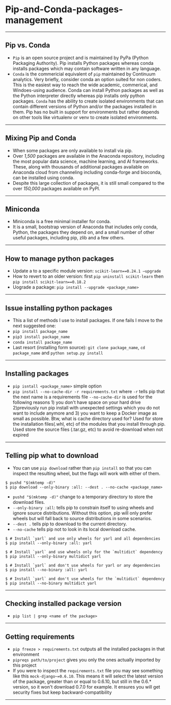 # Pip-and-Conda-packages-management
***

## Pip vs. Conda
- `Pip` is an open source project and is maintained by PyPa (Python Packaging Authority). Pip installs Python packages whereas conda installs packages which may contain software written in any language. 
- `Conda` is the commericial equivalent of `pip` maintained by Continuum analytics. Very briefly, consider conda an option suited for non coders. This is the easiest way to reach the wide academic, commerical, and Windoes-using audience. Conda can install Python packages as well as the Python interpreter directly whereas pip installs only python packages. `Conda` has the ability to create isolated environments that can contain different versions of Python and/or the packages installed in them. Pip has no built in support for environments but rather depends on other tools like virtualenv or venv to create isolated environments. 
***

## Mixing Pip and Conda
- When some packages are only available to install via pip. 
- Over *1,500* packages are available in the Anaconda repository, including the most popular data science, machine learning, and AI frameworks. These, along with thousands of additional packages available on Anaconda cloud from channeling including conda-forge and bioconda, can be installed using conda. 
- Despite this large collection of packages, it is still small compared to the over *150,000* packages available on PyPI.
***

## Miniconda
- Miniconda is a free minimal installer for conda. 
- It is a small, bootstrap version of Anaconda that includes only conda, Python, the packages they depend on, and a small number of other useful packages, including pip, zlib and a few others. 
***

## How to manage python packages
- Update a to a specific module version: `scikit-learn==0.24.1 –upgrade`
- How to revert to an older version: first `pip uninstall scikit-learn` then `pip install scikit-learn==0.18.2`
- Uograde a package: `pip install --upgrade <package_name>`
***

## Issue installing python packages
- This a list of methods I use to install packages. If one fails I move to the next suggested one:
- `pip install package_name`
- `pip3 install package_name`
- `conda install package_name`
- Last resort (installing form source): `git clone package_name`, `cd package_name` and `python setup.py install`
***

## Installing packages
- `pip isntall <package_name>` simple option
- `pip install --no-cache-dir -r requirements.txt` where `-r` tells pip that the next name is a requirements file `--no-cache-dir` is used for the following reasons 1) you don't have space on your hard drive 2)previously run pip install with unexpected settings which you do not want to include anymore
 and 3) you want to keep a Docker image as small as possible. Btw, what is cache directory used for? Used for store the installation files(.whl, etc) of the modules that you install through pip.  Used store the source files (.tar.gz, etc) to avoid re-download when not expired
***

## Telling pip what to download
-  You can use `pip download` rather than `pip install` so that you can inspect the resulting wheel, but the flags will work with either of them.
```shell
$ pushd "$(mktemp -d)"
$ pip download --only-binary :all: --dest . --no-cache <package_name>
```
- `pushd "$(mktemp -d)"` change to a temporary directory to store the download files.
- `--only-binary :all`: tells pip to constrain itself to using wheels and ignore source distributions. Without this option, pip will only prefer wheels but will fall back to source distributions in some scenarios.
- `--dest .` tells pip to download to the current directory.
- `--no-cache` tells pip not to look in its local download cache.

```shell
$ # Install `yarl` and use only wheels for yarl and all dependencies
$ pip install --only-binary :all: yarl

$ # Install `yarl` and use wheels only for the `multidict` dependency
$ pip install --only-binary multidict yarl

$ # Install `yarl` and don't use wheels for yarl or any dependencies
$ pip install --no-binary :all: yarl

$ # Install `yarl` and don't use wheels for the `multidict` dependency
$ pip install --no-binary multidict yarl
```
***

## Checking installed package version
- `pip list | grep <name of the package>`
***

## Getting requirements
- `pip freeze > requirements.txt` outputs all the installed packages in that environment
- `pipreqs path/to/project` gives you only the ones actually imported by this project
- If you were to inspect the `requirements.txt` file you may see something like this `mock-django~=0.6.10`. This means it will select the latest version of the package, greater than or equal to 0.6.10, but still in the 0.6.* version, so it won't download 0.7.0 for example. It ensures you will get security fixes but keep backward-compatibility
***
